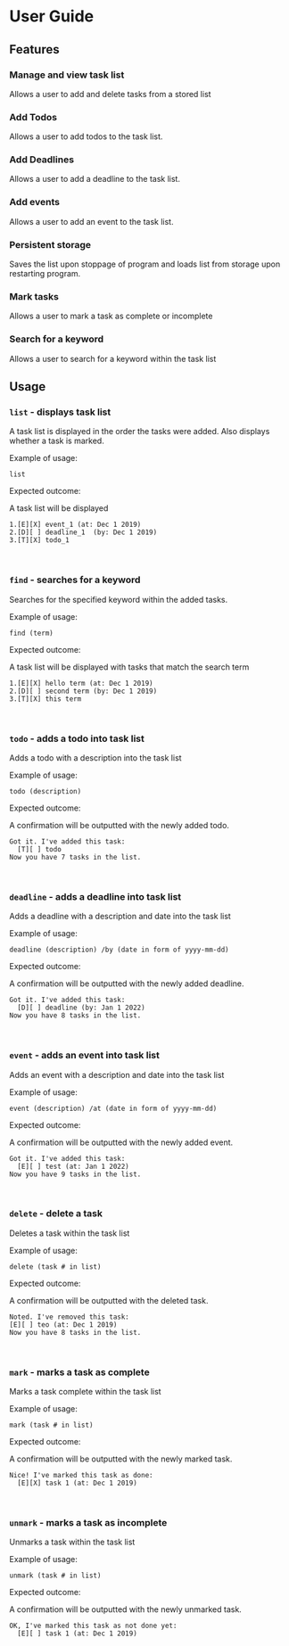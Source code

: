 # User Guide

## Features

### Manage and view task list

Allows a user to add and delete tasks from a stored list

### Add Todos

Allows a user to add todos to the task list.

### Add Deadlines

Allows a user to add a deadline to the task list.

### Add events

Allows a user to add an event to the task list.

### Persistent storage

Saves the list upon stoppage of program and loads list from storage
upon restarting program.

### Mark tasks 

Allows a user to mark a task as complete or incomplete

### Search for a keyword

Allows a user to search for a keyword within the task list

## Usage

### `list` - displays task list

A task list is displayed in the order the tasks were added. Also displays whether a task is marked.

Example of usage:

`list`

Expected outcome:

A task list will be displayed

```
1.[E][X] event_1 (at: Dec 1 2019)
2.[D][ ] deadline_1  (by: Dec 1 2019)
3.[T][X] todo_1
```
<br />


### `find` - searches for a keyword

Searches for the specified keyword within the added tasks.

Example of usage:

`find (term)`

Expected outcome:

A task list will be displayed with tasks that match the search term

```
1.[E][X] hello term (at: Dec 1 2019)
2.[D][ ] second term (by: Dec 1 2019)
3.[T][X] this term
```
<br />


### `todo` - adds a todo into task list

Adds a todo with a description into the task list

Example of usage:

`todo (description)`

Expected outcome:

A confirmation will be outputted with the newly added todo.

```
Got it. I've added this task:
  [T][ ] todo
Now you have 7 tasks in the list.
```  
<br />

### `deadline` - adds a deadline into task list

Adds a deadline with a description and date into the task list

Example of usage:

`deadline (description) /by (date in form of yyyy-mm-dd)`

Expected outcome:

A confirmation will be outputted with the newly added deadline.

```
Got it. I've added this task:
  [D][ ] deadline (by: Jan 1 2022)
Now you have 8 tasks in the list.
```
<br />

### `event` - adds an event  into task list

Adds an event with a description and date into the task list

Example of usage:

`event (description) /at (date in form of yyyy-mm-dd)`

Expected outcome:

A confirmation will be outputted with the newly added event.

```
Got it. I've added this task:
  [E][ ] test (at: Jan 1 2022)
Now you have 9 tasks in the list.
```
<br />

### `delete` - delete a task 

Deletes a task within the task list

Example of usage:

`delete (task # in list)`

Expected outcome:

A confirmation will be outputted with the deleted task.

```
Noted. I've removed this task:
[E][ ] teo (at: Dec 1 2019)
Now you have 8 tasks in the list.
```
<br />

### `mark` - marks a task as complete 

Marks a task complete within the task list

Example of usage:

`mark (task # in list)`

Expected outcome:

A confirmation will be outputted with the newly marked task.

```
Nice! I've marked this task as done: 
  [E][X] task 1 (at: Dec 1 2019)
```
<br />

### `unmark` - marks a task as incomplete

Unmarks a task within the task list

Example of usage:

`unmark (task # in list)`

Expected outcome:

A confirmation will be outputted with the newly unmarked task.

```
OK, I've marked this task as not done yet: 
  [E][ ] task 1 (at: Dec 1 2019)
```
